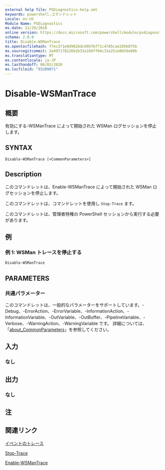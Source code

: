 ```yaml
---
external help file: PSDiagnostics-help.xml
keywords: powershell,コマンドレット
Locale: en-US
Module Name: PSDiagnostics
ms.date: 11/29/2018
online version: https://docs.microsoft.com/powershell/module/psdiagnostics/disable-wsmantrace?view=powershell-6&WT.mc_id=ps-gethelp
schema: 2.0.0
title: Disable-WSManTrace
ms.openlocfilehash: f7ec371e0d9826dc095fbf71c4785cae2856875b
ms.sourcegitcommit: 2e497178126b2b33a169ff04c31e251e0b59e89b
ms.translationtype: MT
ms.contentlocale: ja-JP
ms.lasthandoff: 06/02/2020
ms.locfileid: "93209071"
---
```

# Disable-WSManTrace

## 概要
有効にする-WSManTrace によって開始された WSMan ログセッションを停止します。

## SYNTAX

```
Disable-WSManTrace [<CommonParameters>]
```

## Description
このコマンドレットは、Enable-WSManTrace によって開始された WSMan ログセッションを停止します。

このコマンドレットは、コマンドレットを使用し `Stop-Trace` ます。

このコマンドレットは、管理者特権の PowerShell セッションから実行する必要があります。

## 例

### 例 1: WSMan トレースを停止する

```powershell
Disable-WSManTrace
```

## PARAMETERS

### 共通パラメーター

このコマンドレットは、一般的なパラメーターをサポートしています。-Debug、-ErrorAction、-ErrorVariable、-InformationAction、-InformationVariable、-OutVariable、-OutBuffer、-PipelineVariable、-Verbose、-WarningAction、-WarningVariable です。 詳細については、「[about_CommonParameters](https://go.microsoft.com/fwlink/?LinkID=113216)」を参照してください。

## 入力

### なし

## 出力

### なし

## 注

## 関連リンク

[イベントのトレース](/windows/desktop/ETW/event-tracing-portal)

[Stop-Trace](stop-trace.md)

[Enable-WSManTrace](Enable-WSManTrace.md)
